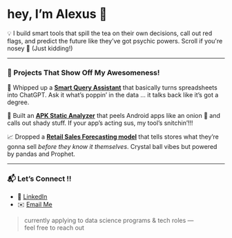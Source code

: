 # hey, I’m Alexus 👋

💡 I build smart tools that spill the tea on their own decisions, call out red flags, and predict the future like they’ve got psychic powers. Scroll if you're nosey 👀 (Just kidding!)

---

### 🔗 Projects That Show Off My Awesomeness!


🧠 Whipped up a [**Smart Query Assistant**](https://github.com/lexusimni/mock-llm-tabular-assistant) that basically turns spreadsheets into ChatGPT. Ask it what’s poppin’ in the data ... it talks back like it’s got a degree.  

📱 Built an [**APK Static Analyzer**](https://github.com/lexusimni/apk-static-analyzer) that peels Android apps like an onion 🧅 and calls out shady stuff. If your app’s acting sus, my tool’s snitchin’!!!

📈 Dropped a [**Retail Sales Forecasting model**](https://github.com/lexusimni/retail-sales-forceasting) that tells stores what they’re gonna sell *before they know it themselves*. Crystal ball vibes but powered by pandas and Prophet.  


---

### 📬 Let’s Connect !!

- 💼 [LinkedIn](https://www.linkedin.com/in/alexus-glass-248061237/)
- ✉️ [Email Me](mailto:lexusimnitech@gmail.com)

> currently applying to data science programs & tech roles —  
> feel free to reach out

